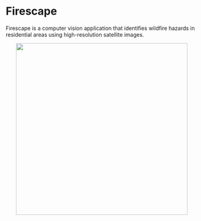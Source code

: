 # Firescape
Firescape is a computer vision application that identifies wildfire hazards in residential areas using high-resolution satellite images. 

<p align="center">
  <img width="450" src="https://giphy.com/gifs/MaTu5EHZZTpbdXTpWb">
</p>
